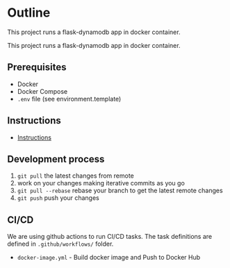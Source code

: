 
# Outline

This project runs a flask-dynamodb app in docker container.

This project runs a flask-dynamodb app in docker container.

## Prerequisites

- Docker
- Docker Compose
- `.env` file (see environment.template)

## Instructions
* [Instructions](/instructions)


## Development process
1. `git pull` the latest changes from remote
1. work on your changes making iterative commits as you go
1. `git pull --rebase` rebase your branch to get the latest remote changes
1. `git push` push your changes

## CI/CD

We are using github actions to run CI/CD tasks. The task definitions are defined in `.github/workflows/` folder. 

- `docker-image.yml` - Build docker image and Push to Docker Hub